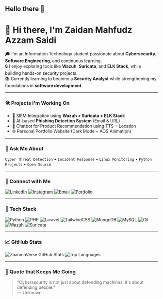 ## Hello there 👋

# 👋 Hi there, I'm Zaidan Mahfudz Azzam Saidi

🎓 I'm an Information Technology student passionate about **Cybersecurity**, **Software Engineering**, and continuous learning.  
🔒 I enjoy exploring tools like **Wazuh**, **Suricata**, and **ELK Stack**, while building hands-on security projects.  
📚 Currently learning to become a **Security Analyst** while strengthening my foundations in **software development**.

---

### 🛠️ Projects I'm Working On
- 🚨 SIEM Integration using **Wazuh + Suricata + ELK Stack**
- 🧠 AI-based **Phishing Detection System** (Email & URL)
- 💬 Chatbot for Product Recommendation using TTS + Location
- 🌐 Personal Portfolio Website (Dark Mode + AOS Animation)

---

### 💼 Ask Me About
`Cyber Threat Detection` • `Incident Response` • `Linux Monitoring` • `Python Projects` • `Open Source`

---

### 📲 Connect with Me
[![LinkedIn](https://img.shields.io/badge/LinkedIn-blue?style=for-the-badge&logo=linkedin&logoColor=white)](https://www.linkedin.com/in/zaidanmahfudz)
[![Instagram](https://img.shields.io/badge/Instagram-E4405F?style=for-the-badge&logo=instagram&logoColor=white)](https://instagram.com/zaanmhfdz)
[![Email](https://img.shields.io/badge/Email-D14836?style=for-the-badge&logo=gmail&logoColor=white)](mailto:zaidanmahfudz26@gmail.com)
[![Portfolio](https://img.shields.io/badge/Portfolio-000000?style=for-the-badge&logo=vercel&logoColor=white)](https://yourname.vercel.app)

---

### 🧰 Tech Stack
![Python](https://img.shields.io/badge/python-3670A0?style=for-the-badge&logo=python&logoColor=white)
![PHP](https://img.shields.io/badge/php-777BB4?style=for-the-badge&logo=php&logoColor=white)
![Laravel](https://img.shields.io/badge/laravel-F05340?style=for-the-badge&logo=laravel&logoColor=white)
![TailwindCSS](https://img.shields.io/badge/TailwindCSS-38B2AC?style=for-the-badge&logo=tailwind-css&logoColor=white)
![MongoDB](https://img.shields.io/badge/mongodb-4EA94B?style=for-the-badge&logo=mongodb&logoColor=white)
![MySQL](https://img.shields.io/badge/mysql-4479A1?style=for-the-badge&logo=mysql&logoColor=white)
![Git](https://img.shields.io/badge/git-F05032?style=for-the-badge&logo=git&logoColor=white)
![Wazuh](https://img.shields.io/badge/Wazuh-0269A4?style=for-the-badge&logo=data:image/svg+xml;base64,...&logoColor=white)
![Suricata](https://img.shields.io/badge/Suricata-FF5733?style=for-the-badge&logoColor=white)

---

### 📈 GitHub Stats

![ZaanmaVerse GitHub Stats](https://github-readme-stats.vercel.app/api?username=USERNAME&show_icons=true&theme=tokyonight)
![Top Languages](https://github-readme-stats.vercel.app/api/top-langs/?username=USERNAME&layout=compact&theme=tokyonight)

---

### 🧠 Quote that Keeps Me Going
> "Cybersecurity is not just about defending machines, it's about defending people."  
> — Unknown
